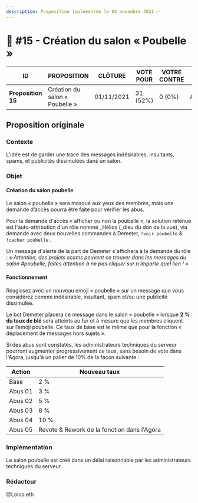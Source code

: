```yaml
---
description: Proposition implémentée le 02 novembre 2021 ✅
---
```


# 📜 #15 - Création du salon « Poubelle »

| ID                 | PROPOSITION                    | CLÔTURE    | VOTE POUR | VOTRE CONTRE | STATUT   |
| ------------------ | ------------------------------ | ---------- | --------- | ------------ | -------- |
| **Proposition 15** | Création du salon « Poubelle » | 01/11/2021 | 31 (52%)  | 0 (0%)       | Acceptée |

## **Proposition originale**

### Contexte

L'idée est de garder une trace des messages indésirables, insultants, spams, et publicités dissimulées dans un salon.

### Objet

#### Création du salon poubelle

Le salon « poubelle » sera masqué aux yeux des membres, mais une demande d’accès pourra être faite pour vérifier les abus.

Pour la demande d'accès « afficher ou non la poubelle », la solution retenue est l'auto-attribution d'un rôle nommé _Hélios (_dieu du don de la vue), via demande avec deux nouvelles commandes à Demeter, `!voir poubelle` & `!cacher poubelle` .&#x20;

Un message d'alerte de la part de Demeter s'affichera à la demande du rôle : « _Attention, des projets scams peuvent ce trouver dans les messages du salon #poubelle, faites attention à ne pas cliquer sur n'importe quel lien !_ »

#### Fonctionnement

Réagissez avec un nouveau emoji « poubelle » sur un message que vous considérez comme indésirable, insultant, spam et/ou une publicité dissimulée.&#x20;

Le bot Demeter placera ce message dans le salon « poubelle » lorsque **2 % du taux de blé** sera atteints au fur et à mesure que les membres cliquent sur l’emoji poubelle. Ce taux de base est le même que pour la fonction « déplacement de messages hors sujets ».&#x20;

Si des abus sont constatés, les administrateurs techniques du serveur pourront augmenter progressivement ce taux, sans besoin de vote dans l'Agora, jusqu'à un palier de 10% de la façon suivante :

| Action   | Nouveau taux                                |
| -------- | ------------------------------------------- |
| Base     | 2 %                                         |
| Abus 01  | 3 %                                         |
| Abus 02  | 5 %                                         |
| Abus 03  | 8 %                                         |
| Abus 04  | 10 %                                        |
| Abus 05  | Revote & Rework de la fonction dans l'Agora |

### Implémentation

Le salon poubelle est créé dans un délai raisonnable par les administrateurs techniques du serveur.

### Rédacteur

@Loico.eth
